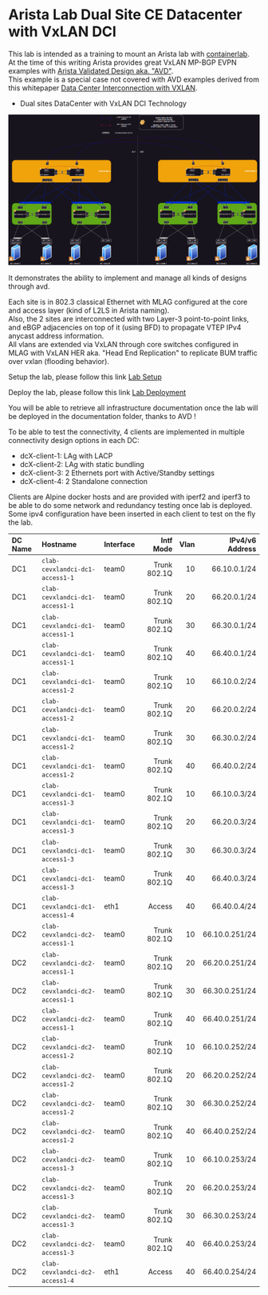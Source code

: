 <head>
  <link rel="stylesheet" href="css/animated-gif.css">
</head>

# Arista Lab Dual Site CE Datacenter with VxLAN DCI

This lab is intended as a training to mount an Arista lab with [containerlab](https://containerlab.dev/).<br>
At the time of this writing Arista provides great VxLAN MP-BGP EVPN examples with [Arista Validated Design aka. "AVD"](https://avd.arista.com).<br>
This example is a special case not covered with AVD examples derived from this whitepaper [Data Center Interconnection with VXLAN](https://www.arista.com/assets/data/pdf/Whitepapers/Arista_Design_Guide_DCI_with_VXLAN.pdf).<br>

*    Dual sites DataCenter with VxLAN DCI Technology

<img class=".gif-class" src="Imgs/lab-ce-dci-vxlan.gif" alt="Demo Containerlab">

It demonstrates the ability to implement and manage all kinds of designs through avd.<br>

Each site is in 802.3 classical Ethernet with MLAG configured at the core and access layer (kind of L2LS in Arista naming).<br>
Also, the 2 sites are interconnected with two Layer-3 point-to-point links, and eBGP adjacencies on top of it (using BFD) to propagate VTEP IPv4 anycast address information.<br>
All vlans are extended via VxLAN through core switches configured in MLAG with VxLAN HER aka. "Head End Replication" to replicate BUM traffic over vxlan (flooding behavior).<br>

Setup the lab, please follow this link [Lab Setup](Setup.md)

Deploy the lab, please follow this link [Lab Deployment](Deployment.md)

You will be able to retrieve all infrastructure documentation once the lab will be deployed in the documentation folder, thanks to AVD !

To be able to test the connectivity, 4 clients are implemented in multiple connectivity design options in each DC:<br>

  * dcX-client-1: LAg with LACP<br>
  * dcX-client-2: LAg with static bundling<br>
  * dcX-client-3: 2 Ethernets port with Active/Standby settings<br>
  * dcX-client-4: 2 Standalone connection<br>

Clients are Alpine docker hosts and are provided with iperf2 and iperf3 to be able to do some network and redundancy testing once lab is deployed.<br>
Some ipv4 configuration have been inserted in each client to test on the fly the lab.

| DC Name | Hostname | Interface | Intf Mode | Vlan | IPv4/v6 Address |
| :--- | :--- | :--- | ---: | ---: | ---: |
| DC1 | `clab-cevxlandci-dc1-access1-1` | team0 | Trunk 802.1Q | 10 | 66.10.0.1/24 |
| DC1 | `clab-cevxlandci-dc1-access1-1` | team0 | Trunk 802.1Q | 20 | 66.20.0.1/24 |
| DC1 | `clab-cevxlandci-dc1-access1-1` | team0 | Trunk 802.1Q | 30 | 66.30.0.1/24 |
| DC1 | `clab-cevxlandci-dc1-access1-1` | team0 | Trunk 802.1Q | 40 | 66.40.0.1/24 |
| DC1 | `clab-cevxlandci-dc1-access1-2` | team0 | Trunk 802.1Q | 10 | 66.10.0.2/24 |
| DC1 | `clab-cevxlandci-dc1-access1-2` | team0 | Trunk 802.1Q | 20 | 66.20.0.2/24 |
| DC1 | `clab-cevxlandci-dc1-access1-2` | team0 | Trunk 802.1Q | 30 | 66.30.0.2/24 |
| DC1 | `clab-cevxlandci-dc1-access1-2` | team0 | Trunk 802.1Q | 40 | 66.40.0.2/24 |
| DC1 | `clab-cevxlandci-dc1-access1-3` | team0 | Trunk 802.1Q | 10 | 66.10.0.3/24 |
| DC1 | `clab-cevxlandci-dc1-access1-3` | team0 | Trunk 802.1Q | 20 | 66.20.0.3/24 |
| DC1 | `clab-cevxlandci-dc1-access1-3` | team0 | Trunk 802.1Q | 30 | 66.30.0.3/24 |
| DC1 | `clab-cevxlandci-dc1-access1-3` | team0 | Trunk 802.1Q | 40 | 66.40.0.3/24 |
| DC1 | `clab-cevxlandci-dc1-access1-4` | eth1 | Access | 40 | 66.40.0.4/24 |
| DC2 | `clab-cevxlandci-dc2-access1-1` | team0 | Trunk 802.1Q | 10 | 66.10.0.251/24 |
| DC2 | `clab-cevxlandci-dc2-access1-1` | team0 | Trunk 802.1Q | 20 | 66.20.0.251/24 |
| DC2 | `clab-cevxlandci-dc2-access1-1` | team0 | Trunk 802.1Q | 30 | 66.30.0.251/24 |
| DC2 | `clab-cevxlandci-dc2-access1-1` | team0 | Trunk 802.1Q | 40 | 66.40.0.251/24 |
| DC2 | `clab-cevxlandci-dc2-access1-2` | team0 | Trunk 802.1Q | 10 | 66.10.0.252/24 |
| DC2 | `clab-cevxlandci-dc2-access1-2` | team0 | Trunk 802.1Q | 20 | 66.20.0.252/24 |
| DC2 | `clab-cevxlandci-dc2-access1-2` | team0 | Trunk 802.1Q | 30 | 66.30.0.252/24 |
| DC2 | `clab-cevxlandci-dc2-access1-2` | team0 | Trunk 802.1Q | 40 | 66.40.0.252/24 |
| DC2 | `clab-cevxlandci-dc2-access1-3` | team0 | Trunk 802.1Q | 10 | 66.10.0.253/24 |
| DC2 | `clab-cevxlandci-dc2-access1-3` | team0 | Trunk 802.1Q | 20 | 66.20.0.253/24 |
| DC2 | `clab-cevxlandci-dc2-access1-3` | team0 | Trunk 802.1Q | 30 | 66.30.0.253/24 |
| DC2 | `clab-cevxlandci-dc2-access1-3` | team0 | Trunk 802.1Q | 40 | 66.40.0.253/24 |
| DC2 | `clab-cevxlandci-dc2-access1-4` | eth1 | Access | 40 | 66.40.0.254/24 |
